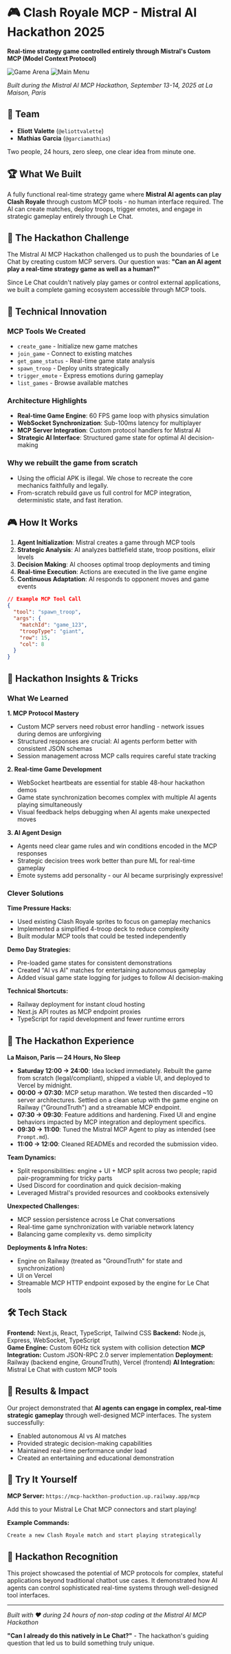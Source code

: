 # 🎮 Clash Royale MCP - Mistral AI Hackathon 2025

**Real-time strategy game controlled entirely through Mistral's Custom MCP (Model Context Protocol)**

![Game Arena](imgs/Screenshot%202025-09-14%20at%2012.06.22.png)
![Main Menu](imgs/Screenshot%202025-09-14%20at%2012.06.44.png)

*Built during the Mistral AI MCP Hackathon, September 13-14, 2025 at La Maison, Paris*

## 👥 Team

- **Eliott Valette** (`@eliottvalette`)
- **Mathias Garcia** (`@garciamathias`)

Two people, 24 hours, zero sleep, one clear idea from minute one.

## 🏆 What We Built

A fully functional real-time strategy game where **Mistral AI agents can play Clash Royale** through custom MCP tools - no human interface required. The AI can create matches, deploy troops, trigger emotes, and engage in strategic gameplay entirely through Le Chat.

## 🎯 The Hackathon Challenge

The Mistral AI MCP Hackathon challenged us to push the boundaries of Le Chat by creating custom MCP servers. Our question was: **"Can an AI agent play a real-time strategy game as well as a human?"**

Since Le Chat couldn't natively play games or control external applications, we built a complete gaming ecosystem accessible through MCP tools.

## 🚀 Technical Innovation

### MCP Tools We Created
- `create_game` - Initialize new game matches
- `join_game` - Connect to existing matches  
- `get_game_status` - Real-time game state analysis
- `spawn_troop` - Deploy units strategically
- `trigger_emote` - Express emotions during gameplay
- `list_games` - Browse available matches

### Architecture Highlights
- **Real-time Game Engine**: 60 FPS game loop with physics simulation
- **WebSocket Synchronization**: Sub-100ms latency for multiplayer
- **MCP Server Integration**: Custom protocol handlers for Mistral AI
- **Strategic AI Interface**: Structured game state for optimal AI decision-making

### Why we rebuilt the game from scratch
- Using the official APK is illegal. We chose to recreate the core mechanics faithfully and legally.
- From-scratch rebuild gave us full control for MCP integration, deterministic state, and fast iteration.

## 🎮 How It Works

1. **Agent Initialization**: Mistral creates a game through MCP tools
2. **Strategic Analysis**: AI analyzes battlefield state, troop positions, elixir levels
3. **Decision Making**: AI chooses optimal troop deployments and timing
4. **Real-time Execution**: Actions are executed in the live game engine
5. **Continuous Adaptation**: AI responds to opponent moves and game events

```json
// Example MCP Tool Call
{
  "tool": "spawn_troop",
  "args": {
    "matchId": "game_123",
    "troopType": "giant", 
    "row": 15,
    "col": 8
  }
}
```

## 🧠 Hackathon Insights & Tricks

### What We Learned

**1. MCP Protocol Mastery**
- Custom MCP servers need robust error handling - network issues during demos are unforgiving
- Structured responses are crucial: AI agents perform better with consistent JSON schemas
- Session management across MCP calls requires careful state tracking

**2. Real-time Game Development**
- WebSocket heartbeats are essential for stable 48-hour hackathon demos
- Game state synchronization becomes complex with multiple AI agents playing simultaneously
- Visual feedback helps debugging when AI agents make unexpected moves

**3. AI Agent Design**
- Agents need clear game rules and win conditions encoded in the MCP responses
- Strategic decision trees work better than pure ML for real-time gameplay
- Emote systems add personality - our AI became surprisingly expressive!

### Clever Solutions

**Time Pressure Hacks:**
- Used existing Clash Royale sprites to focus on gameplay mechanics
- Implemented a simplified 4-troop deck to reduce complexity
- Built modular MCP tools that could be tested independently

**Demo Day Strategies:**
- Pre-loaded game states for consistent demonstrations
- Created "AI vs AI" matches for entertaining autonomous gameplay
- Added visual game state logging for judges to follow AI decision-making

**Technical Shortcuts:**
- Railway deployment for instant cloud hosting
- Next.js API routes as MCP endpoint proxies
- TypeScript for rapid development and fewer runtime errors

## 🎪 The Hackathon Experience

**La Maison, Paris — 24 Hours, No Sleep**

- **Saturday 12:00 → 24:00**: Idea locked immediately. Rebuilt the game from scratch (legal/compliant), shipped a viable UI, and deployed to Vercel by midnight.
- **00:00 → 07:30**: MCP setup marathon. We tested then discarded ~10 server architectures. Settled on a clean setup with the game engine on Railway ("GroundTruth") and a streamable MCP endpoint.
- **07:30 → 09:30**: Feature additions and hardening. Fixed UI and engine behaviors impacted by MCP integration and deployment specifics.
- **09:30 → 11:00**: Tuned the Mistral MCP Agent to play as intended (see `Prompt.md`).
- **11:00 → 12:00**: Cleaned READMEs and recorded the submission video.

**Team Dynamics:**
- Split responsibilities: engine + UI + MCP split across two people; rapid pair-programming for tricky parts
- Used Discord for coordination and quick decision-making
- Leveraged Mistral's provided resources and cookbooks extensively

**Unexpected Challenges:**
- MCP session persistence across Le Chat conversations
- Real-time game synchronization with variable network latency
- Balancing game complexity vs. demo simplicity

**Deployments & Infra Notes:**
- Engine on Railway (treated as "GroundTruth" for state and synchronization)
- UI on Vercel
- Streamable MCP HTTP endpoint exposed by the engine for Le Chat tools

## 🛠 Tech Stack

**Frontend:** Next.js, React, TypeScript, Tailwind CSS
**Backend:** Node.js, Express, WebSocket, TypeScript  
**Game Engine:** Custom 60Hz tick system with collision detection
**MCP Integration:** Custom JSON-RPC 2.0 server implementation
**Deployment:** Railway (backend engine, GroundTruth), Vercel (frontend)
**AI Integration:** Mistral Le Chat with custom MCP tools

## 🎯 Results & Impact

Our project demonstrated that **AI agents can engage in complex, real-time strategic gameplay** through well-designed MCP interfaces. The system successfully:

- Enabled autonomous AI vs AI matches
- Provided strategic decision-making capabilities
- Maintained real-time performance under load
- Created an entertaining and educational demonstration

## 🚀 Try It Yourself

**MCP Server:** `https://mcp-hackthon-production.up.railway.app/mcp`

Add this to your Mistral Le Chat MCP connectors and start playing!

**Example Commands:**
```
Create a new Clash Royale match and start playing strategically
```

## 🏅 Hackathon Recognition

This project showcased the potential of MCP protocols for complex, stateful applications beyond traditional chatbot use cases. It demonstrated how AI agents can control sophisticated real-time systems through well-designed tool interfaces.

---

*Built with ❤️ during 24 hours of non-stop coding at the Mistral AI MCP Hackathon*

**"Can I already do this natively in Le Chat?"** - The hackathon's guiding question that led us to build something truly unique.
